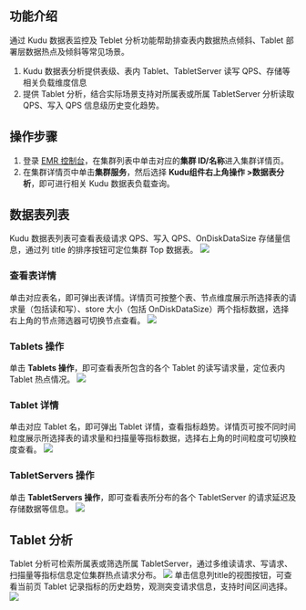 ## 功能介绍
通过 Kudu 数据表监控及 Teblet 分析功能帮助排查表内数据热点倾斜、Tablet 部署层数据热点及倾斜等常见场景。
1. Kudu 数据表分析提供表级、表内 Tablet、TabletServer 读写 QPS、存储等相关负载维度信息
2. 提供 Tablet 分析，结合实际场景支持对所属表或所属 TabletServer 分析读取 QPS、写入 QPS 信息级历史变化趋势。

## 操作步骤
1. 登录 [EMR 控制台](https://console.cloud.tencent.com/emr)，在集群列表中单击对应的**集群 ID/名称**进入集群详情页。
2. 在集群详情页中单击**集群服务**，然后选择 **Kudu组件右上角操作 >数据表分析**，即可进行相关 Kudu 数据表负载查询。

## 数据表列表		
Kudu 数据表列表可查看表级请求 QPS、写入 QPS、OnDiskDataSize 存储量信息，通过列 title 的排序按钮可定位集群 Top 数据表。
![](https://qcloudimg.tencent-cloud.cn/raw/db7e8039c2accda1cfd34964458971a8.png)
### 查看表详情
单击对应表名，即可弹出表详情。详情页可按整个表、节点维度展示所选择表的请求量（包括读和写）、store 大小（包括 OnDiskDataSize）两个指标数据，选择右上角的节点筛选器可切换节点查看。
![](https://qcloudimg.tencent-cloud.cn/raw/c1852a64ed3694fb6a6b9401862c3a52.png)
### Tablets 操作
单击 **Tablets 操作**，即可查看表所包含的各个 Tablet 的读写请求量，定位表内 Tablet 热点情况。
![](https://qcloudimg.tencent-cloud.cn/raw/a499ba555331ad4a06a804a4e59090c3.png)
### Tablet 详情
单击对应 Tablet 名，即可弹出 Tablet 详情，查看指标趋势。详情页可按不同时间粒度展示所选择表的请求量和扫描量等指标数据，选择右上角的时间粒度可切换粒度查看。
![](https://qcloudimg.tencent-cloud.cn/raw/43255830f702ee0f48395cc8f7598bb7.png)
### TabletServers 操作
单击 **TabletServers 操作**，即可查看表所分布的各个 TabletServer 的请求延迟及存储数据等信息。
![](https://qcloudimg.tencent-cloud.cn/raw/6f588f01e03fdcb4b0f1cf520c710b0f.png)
## Tablet 分析
Tablet 分析可检索所属表或筛选所属 TabletServer，通过多维读请求、写请求、扫描量等指标信息定位集群热点请求分布。
![](https://qcloudimg.tencent-cloud.cn/raw/1f33a0121eb792b75378f185f7c63a7d.png)
单击信息列title的视图按钮，可查看当前页 Tablet 记录指标的历史趋势，观测突变请求信息，支持时间区间选择。
![](https://qcloudimg.tencent-cloud.cn/raw/fe5a500a15bc25d89b41ab9aa84fc2af.png)
